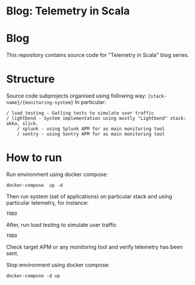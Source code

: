 # Blog: Telemetry in Scala

# Blog
This repository contains source code for "Telemetry in Scala" blog series. 

# Structure
Source code subprojects organised using following way: `{stack-name}/{monitoring-system}`
In particular:
```
/ load_testing - Gatling tests to simulate user traffic
/ lightbend - System implementation using mostly "Lightbend" stack: akka, slick.
    / splunk - using Splunk APM for as main monitoring tool
    / sentry - using Sentry APM for as main monitoring tool
```

# How to run
Run environment using docker compose:
```
docker-compose  up -d
```

Then run system (set of applications) on particular stack and using particular telemetry, for instance:
```
TODO
```

After, run load testing to simulate user traffic 
```
TODO
```

Check target APM or any monitoring tool and verify telemetry has been sent. 

Stop environment using docker compose:
```
docker-compose -d up
```